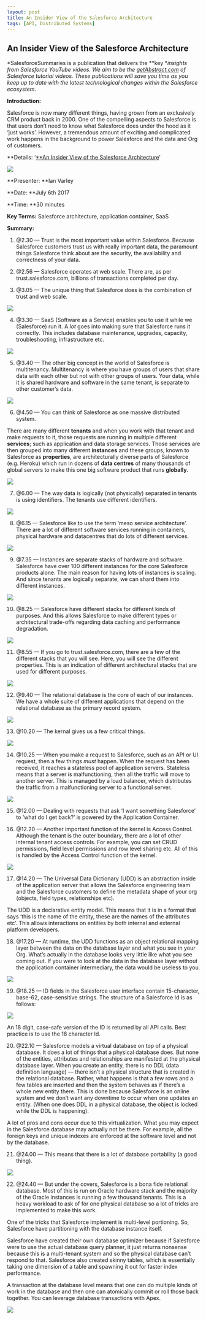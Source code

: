 ```yaml
---
layout: post
title: An Insider View of the Salesforce Architecture
tags: [API, Distributed Systems]
---
```


## An Insider View of the Salesforce Architecture

*SalesforceSummaries is a publication that delivers the **key **insights from Salesforce YouTube videos. We aim to be the [getAbstract.com](https://www.getabstract.com/en/) of Salesforce tutorial videos. These publications will save you time as you keep up to date with the latest technological changes within the Salesforce ecosystem.*

**Introduction:**

Salesforce is now many different things, having grown from an exclusively CRM product back in 2000. One of the compelling aspects to Salesforce is that users don’t need to know what Salesforce does under the hood as it ‘just works’. However, a tremendous amount of exciting and complicated work happens in the background to power Salesforce and the data and Org of customers.

**Details: ‘[**An Insider View of the Salesforce Architecture](https://www.youtube.com/watch?v=GMwHqQtqEys)’

![](https://cdn-images-1.medium.com/max/2000/1*ht_2mJnm9KpVgCVKKPFFXA.png)

**Presenter: **Ian Varley

**Date: **July 6th 2017

**Time: **30 minutes

**Key Terms:** Salesforce architecture, application container, SaaS

**Summary:**

 1. @2.30 — Trust is the most important value within Salesforce. Because Salesforce customers trust us with really important data, the paramount things Salesforce think about are the security, the availability and correctness of your data.

 2. @2.56 — Salesforce operates at web scale. There are, as per trust.salesforce.com, billions of transactions completed per day.

 3. @3.05 — The unique thing that Salesforce does is the combination of trust and web scale.

![](https://cdn-images-1.medium.com/max/2000/1*55797nxmaMqC9a4qEfib5A.png)

4. @3.30 — SaaS (Software as a Service) enables you to use it while we (Salesforce) run it. A *lot* goes into making sure that Salesforce runs it correctly. This includes database maintenance, upgrades, capacity, troubleshooting, infrastructure etc.

![](https://cdn-images-1.medium.com/max/2000/1*WswaZcK283-J8ncHKbph-g.png)

5. @3.40 — The other big concept in the world of Salesforce is multitenancy. Multitenancy is where you have groups of users that share data with each other but not with other groups of users. Your data, while it is shared hardware and software in the same tenant, is separate to other customer’s data.

![](https://cdn-images-1.medium.com/max/2000/1*Om1PFvdYQxHG1zxSfE7zvg.png)

6. @4.50 — You can think of Salesforce as one massive distributed system.

There are many different **tenants** and when you work with that tenant and make requests to it, those requests are running in multiple different **services**; such as application and data storage services. Those services are then grouped into many different **instances** and these groups, known to Salesforce as **properties**, are architecturally diverse parts of Salesforce (e.g. Heroku) which run in dozens of **data centres** of many thousands of global servers to make this one big software product that runs **globally**.

![](https://cdn-images-1.medium.com/max/2000/1*9UioBJcTR0hRzga1xhng3w.png)

7. @6.00 — The way data is logically (not physically) separated in tenants is using identifiers. The tenants use different identifiers.

![](https://cdn-images-1.medium.com/max/2000/1*ckRCHD6MYwuVtaGDo2Bwtw.png)

8. @6.15 — Salesforce like to use the term ‘meso service architecture’. There are a lot of different software services running in containers, physical hardware and datacentres that do lots of different services.

![](https://cdn-images-1.medium.com/max/2000/1*LUfNy9t52UiKq5fX9GD6hA.png)

9. @7.35 — Instances are separate stacks of hardware and software. Salesforce have over 100 different instances for the core Salesforce products alone. The main reason for having lots of instances is scaling. And since tenants are logically separate, we can shard them into different instances.

![](https://cdn-images-1.medium.com/max/2000/1*RXfb__BvftPW-7E__yQQEg.png)

10. @8.25 — Salesforce have different stacks for different kinds of purposes. And this allows Salesforce to make different types or architectural trade-offs regarding data caching and performance degradation.

![](https://cdn-images-1.medium.com/max/2000/1*zZFMn8YGK-s2-2EIlv029w.png)

11. @8.55 — If you go to trust.salesforce.com, there are a few of the different stacks that you will see. Here, you will see the different properties. This is an indication of different architectural stacks that are used for different purposes.

![](https://cdn-images-1.medium.com/max/2000/1*Phz7BdmuNxBuxCpaavJvSQ.png)

12. @9.40 — The relational database is the core of each of our instances. We have a whole suite of different applications that depend on the relational database as the primary record system.

![](https://cdn-images-1.medium.com/max/2000/1*Avo7N94lQv22ydTMDj96rA.png)

13. @10.20 — The kernal gives us a few critical things.

![](https://cdn-images-1.medium.com/max/2000/1*3PClLhfGGVXjN4HyURHopw.png)

14. @10.25 — When you make a request to Salesforce, such as an API or UI request, then a few things *must* happen. When the request has been received, it reaches a stateless pool of application servers. Stateless means that a server is malfunctioning, then all the traffic will move to another server. This is managed by a load balancer, which distributes the traffic from a malfunctioning server to a functional server.

![](https://cdn-images-1.medium.com/max/2000/1*jXZ-JPGBtxWdHUDjqOVQzg.png)

15. @12.00 — Dealing with requests that ask ‘I want something Salesforce’ to ‘what do I get back?’ is powered by the Application Container.

16. @12.20 — Another important function of the kernel is Access Control. Although the tenant is the outer boundary, there are a lot of other internal tenant access controls. For example, you can set CRUD permissions, field level permissions and row level sharing etc. All of this is handled by the Access Control function of the kernel.

![](https://cdn-images-1.medium.com/max/2000/1*sS0CooIZeb0lj_QtmLzSUw.png)

17. @14.20 — The Universal Data Dictionary (UDD) is an abstraction inside of the application server that allows the Salesforce engineering team and the Salesforce customers to define the metadata shape of your org (objects, field types, relationships etc).

The UDD is a declarative entity model. This means that it is in a format that says ‘this is the name of the entity, these are the names of the attributes etc’. This allows interactions on entities by both internal and external platform developers.

18. @17.20 — At runtime, the UDD functions as an object relational mapping layer between the data on the database layer and what you see in your Org. What’s actually in the database looks very little like what you see coming out. If you were to look at the data in the database layer without the application container intermediary, the data would be useless to you.

![](https://cdn-images-1.medium.com/max/2000/1*dS0PC2YzwLKbxgyoG2yf2Q.png)

19. @18.25 — ID fields in the Salesforce user interface contain 15-character, base-62, case-sensitive strings. The structure of a Salesforce Id is as follows:

![](https://cdn-images-1.medium.com/max/2000/1*hSA-MVVOCBm9Dh0bIdcobQ.png)

An 18 digit, case-safe version of the ID is returned by all API calls. Best practice is to use the 18 character Id.

20. @22.10 — Salesforce models a virtual database on top of a physical database. It does a lot of things that a physical database does. But none of the entities, attributes and relationships are manifested at the physical database layer. When you create an entity, there is no DDL (data definition language) — there isn’t a physical structure that is created in the relational database. Rather, what happens is that a few rows and a few tables are inserted and then the system behaves as if there’s a whole new entity there. This is done because Salesforce is an online system and we don’t want any downtime to occur when one updates an entity. (When one does DDL in a physical database, the object is locked while the DDL is happening).

A lot of pros and cons occur due to this virtualization. What you may expect in the Salesforce database may actually not be there. For example, all the foreign keys and unique indexes are enforced at the software level and not by the database.

21. @24.00 — This means that there is a lot of database portability (a good thing).

![](https://cdn-images-1.medium.com/max/2000/1*PxdlGkhECQPk2lPIsUyqOA.png)

22. @24.40 — But under the covers, Salesforce is a bona fide relational database. Most of this is run on Oracle hardware stack and the majority of the Oracle instances is running a few thousand tenants. This is a heavy workload to ask of for one physical database so a lot of tricks are implemented to make this work.

One of the tricks that Salesforce implement is multi-level portioning. So, Salesforce have partitioning with the database instance itself.

Salesforce have created their own database optimizer because if Salesforce were to use the actual database query planner, it just returns nonsense because this is a multi-tenant system and so the physical database can’t respond to that. Salesforce also created skinny tables, which is essentially taking one dimension of a table and spawning it out for faster index performance.

A transaction at the database level means that one can do multiple kinds of work in the database and then one can atomically commit or roll those back together. You can leverage database transactions with Apex.

![](https://cdn-images-1.medium.com/max/2000/1*E9kBRnHmFYQ0g0QaoAo-YQ.png)

